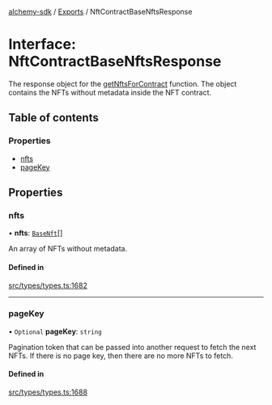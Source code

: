 [alchemy-sdk](../README.md) / [Exports](../modules.md) / NftContractBaseNftsResponse

# Interface: NftContractBaseNftsResponse

The response object for the [getNftsForContract](../classes/NftNamespace.md#getnftsforcontract) function. The object
contains the NFTs without metadata inside the NFT contract.

## Table of contents

### Properties

- [nfts](NftContractBaseNftsResponse.md#nfts)
- [pageKey](NftContractBaseNftsResponse.md#pagekey)

## Properties

### nfts

• **nfts**: [`BaseNft`](BaseNft.md)[]

An array of NFTs without metadata.

#### Defined in

[src/types/types.ts:1682](https://github.com/alchemyplatform/alchemy-sdk-js/blob/432c999/src/types/types.ts#L1682)

___

### pageKey

• `Optional` **pageKey**: `string`

Pagination token that can be passed into another request to fetch the next
NFTs. If there is no page key, then there are no more NFTs to fetch.

#### Defined in

[src/types/types.ts:1688](https://github.com/alchemyplatform/alchemy-sdk-js/blob/432c999/src/types/types.ts#L1688)
